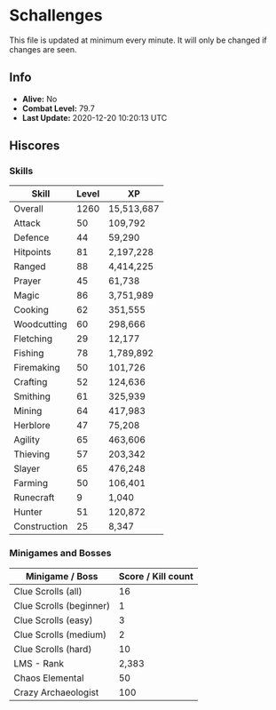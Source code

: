 # Schallenges

This file is updated at minimum every minute. It will only be changed if changes are seen.

## Info

 - **Alive:** No
 - **Combat Level:** 79.7
 - **Last Update:** 2020-12-20 10:20:13 UTC

## Hiscores

### Skills

| Skill | Level | XP |
|--|--|--|
| Overall | 1260 | 15,513,687 |
| Attack | 50 | 109,792 |
| Defence | 44 | 59,290 |
| Hitpoints | 81 | 2,197,228 |
| Ranged | 88 | 4,414,225 |
| Prayer | 45 | 61,738 |
| Magic | 86 | 3,751,989 |
| Cooking | 62 | 351,555 |
| Woodcutting | 60 | 298,666 |
| Fletching | 29 | 12,177 |
| Fishing | 78 | 1,789,892 |
| Firemaking | 50 | 101,726 |
| Crafting | 52 | 124,636 |
| Smithing | 61 | 325,939 |
| Mining | 64 | 417,983 |
| Herblore | 47 | 75,208 |
| Agility | 65 | 463,606 |
| Thieving | 57 | 203,342 |
| Slayer | 65 | 476,248 |
| Farming | 50 | 106,401 |
| Runecraft | 9 | 1,040 |
| Hunter | 51 | 120,872 |
| Construction | 25 | 8,347 |

### Minigames and Bosses

| Minigame / Boss | Score / Kill count |
|--|--|
| Clue Scrolls (all) | 16 |
| Clue Scrolls (beginner) | 1 |
| Clue Scrolls (easy) | 3 |
| Clue Scrolls (medium) | 2 |
| Clue Scrolls (hard) | 10 |
| LMS - Rank | 2,383 |
| Chaos Elemental | 50 |
| Crazy Archaeologist | 100 |

